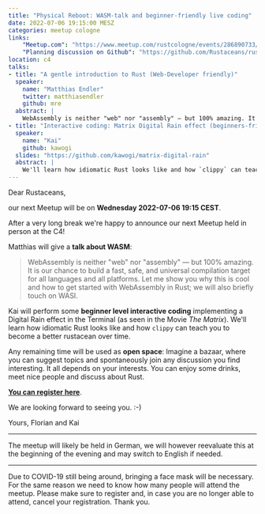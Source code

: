 ```yaml
---
title: "Physical Reboot: WASM-talk and beginner-friendly live coding"
date: 2022-07-06 19:15:00 MESZ
categories: meetup cologne
links:
    "Meetup.com": "https://www.meetup.com/rustcologne/events/286890733/"
    "Planning discussion on Github": "https://github.com/Rustaceans/rust-cologne/issues/96"
location: c4
talks:
- title: "A gentle introduction to Rust (Web-Developer friendly)"
  speaker:
    name: "Matthias Endler"
    twitter: matthiasendler
    github: mre
  abstract: |
    WebAssembly is neither "web" nor "assembly" — but 100% amazing. It is our chance to build a fast, safe, and universal compilation target for all languages and all platforms. Let me show you why this is cool and how to get started with WebAssembly in Rust; we will also briefly touch on WASI.
- title: "Interactive coding: Matrix Digital Rain effect (beginners-friendly)"
  speaker:
    name: "Kai"
    github: kawogi
  slides: "https://github.com/kawogi/matrix-digital-rain"
  abstract: |
    We'll learn how idiomatic Rust looks like and how `clippy` can teach you to become a better rustacean over time.
---
```

Dear Rustaceans,

our next Meetup will be on **Wednesday 2022-07-06 19:15 CEST**.

After a very long break we're happy to announce our next Meetup held in person at the C4!

Matthias will give a **talk about WASM**:
> WebAssembly is neither "web" nor "assembly" — but 100% amazing. It is our chance to build a fast, safe, and universal  compilation target for all languages and all platforms. Let me show you why this is cool and how to get started with WebAssembly in Rust; we will also briefly touch on WASI.

Kai will perform some **beginner level interactive coding** implementing a Digital Rain effect in the Terminal (as seen in the Movie _The Matrix_). We'll learn how idiomatic Rust looks like and how `clippy` can teach you to become a better rustacean over time.

Any remaining time will be used as **open space**: Imagine a bazaar, where you can suggest topics and spontaneously join any discussion you find interesting. It all depends on your interests. You can enjoy some drinks, meet nice people and discuss about Rust.

**[You can register here](https://www.meetup.com/rustcologne/events/286890733/)**.

We are looking forward to seeing you. :-)

Yours,
Florian and Kai
- - -
The meetup will likely be held in German, we will however reevaluate this at the beginning of the evening and may switch to English if needed.
- - -
Due to COVID-19 still being around, bringing a face mask will be necessary. For the same reason we need to know how many people will attend the meetup. Please make sure to register and, in case you are no longer able to attend, cancel your registration. Thank you.
